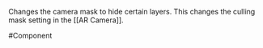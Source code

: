 Changes the camera mask to hide certain layers. This changes the culling mask setting in the [[AR Camera]].

#Component 